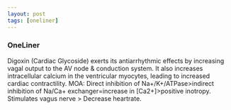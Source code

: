 ```yaml
---
layout: post
tags: [oneliner]
---
```



### OneLiner

Digoxin (Cardiac Glycoside) exerts its antiarrhythmic effects by increasing vagal output to the AV node & conduction system. It also increases intracellular calcium in the ventricular myocytes, leading to increased cardiac contractility. MOA: Direct inhibition of Na+/K+/ATPase>indirect inhibition of Na/Ca+ exchanger=increase in [Ca2+]>positive inotropy. Stimulates vagus nerve > Decrease heartrate.
